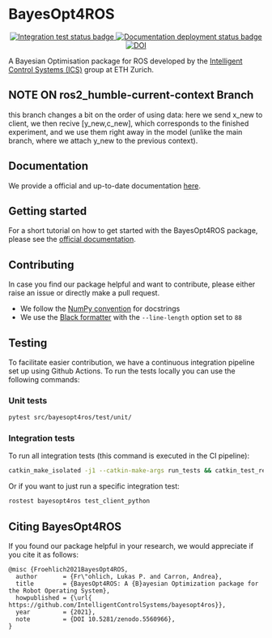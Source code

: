# BayesOpt4ROS

<p align="center">
  <a href="https://github.com/lukasfro/bayesopt4ros/actions">
    <img src="https://github.com/IntelligentControlSystems/bayesopt4ros/actions/workflows/continuous_integration.yml/badge.svg" alt="Integration test status badge">
  </a>
  
  <a href="https://github.com/lukasfro/bayesopt4ros/actions">
    <img src="https://github.com/IntelligentControlSystems/bayesopt4ros/actions/workflows/documentation_deployment.yml/badge.svg" alt="Documentation deployment status badge">
  </a>
  
  <a href="https://zenodo.org/badge/latestdoi/339402959">
    <img src="https://zenodo.org/badge/339402959.svg" alt="DOI">
  </a>
</p>

A Bayesian Optimisation package for ROS developed by the [Intelligent Control Systems (ICS)](https://idsc.ethz.ch/research-zeilinger.html) group at ETH Zurich. 

## NOTE ON ros2_humble-current-context Branch

this branch changes a bit on the order of using data: here we send x_new to client, we then recive [y_new,c_new], which corresponds to the finished experiment, and we use them right away in the model (unlike the main branch, where we attach y_new to the previous context). 

## Documentation

We provide a official and up-to-date documentation [here](https://intelligentcontrolsystems.github.io/bayesopt4ros/).

## Getting started

For a short tutorial on how to get started with the BayesOpt4ROS package, please see the [official documentation](https://intelligentcontrolsystems.github.io/bayesopt4ros/getting_started.html).

## Contributing

In case you find our package helpful and want to contribute, please either raise an issue or directly make a pull request.

- We follow the [NumPy convention](https://numpydoc.readthedocs.io/en/latest/format.html) for docstrings
- We use the [Black formatter](https://black.readthedocs.io/en/stable/usage_and_configuration/the_basics.html) with the `--line-length` option set to `88`

## Testing

To facilitate easier contribution, we have a continuous integration pipeline set up using Github Actions.
To run the tests locally you can use the following commands:

### Unit tests
```bash
pytest src/bayesopt4ros/test/unit/
```

### Integration tests
To run all integration tests (this command is executed in the CI pipeline):
```bash
catkin_make_isolated -j1 --catkin-make-args run_tests && catkin_test_results
```

Or if you want to just run a specific integration test:
```bash
rostest bayesopt4ros test_client_python 
```

## Citing BayesOpt4ROS

If you found our package helpful in your research, we would appreciate if you cite it as follows:
```
@misc {Froehlich2021BayesOpt4ROS, 
  author       = {Fr\"ohlich, Lukas P. and Carron, Andrea},
  title        = {BayesOpt4ROS: A {B}ayesian Optimization package for the Robot Operating System},
  howpublished = {\url{ https://github.com/IntelligentControlSystems/bayesopt4ros}},
  year         = {2021},
  note         = {DOI 10.5281/zenodo.5560966},
}
```
